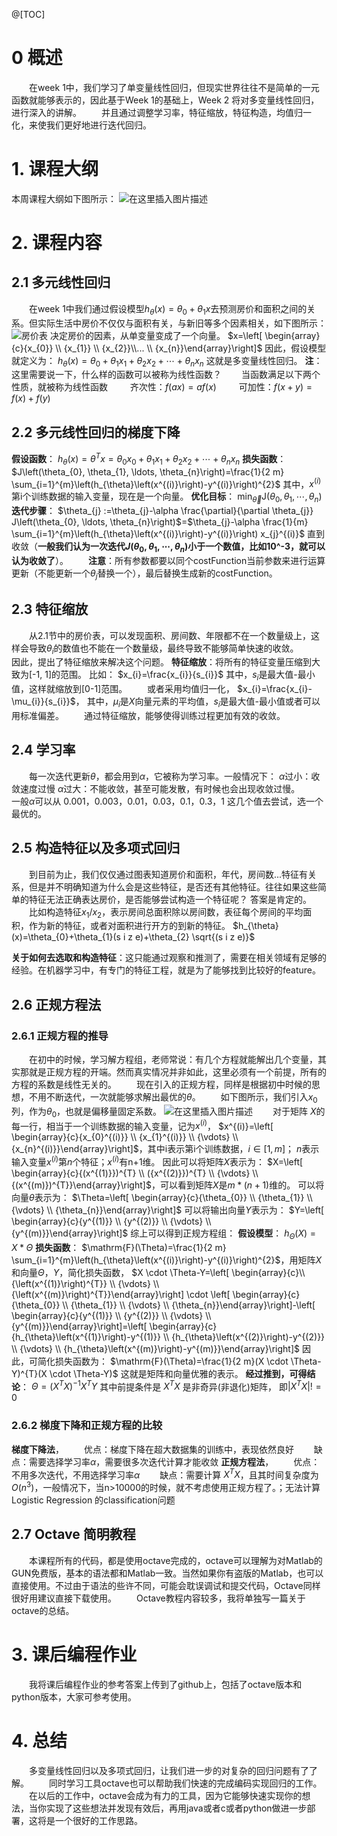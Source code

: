 ﻿@[TOC]
# 0 概述
&emsp;&emsp;在week 1中，我们学习了单变量线性回归，但现实世界往往不是简单的一元函数就能够表示的，因此基于Week 1的基础上，Week 2 将对多变量线性回归，进行深入的讲解。
&emsp;&emsp;并且通过调整学习率，特征缩放，特征构造，均值归一化，来使我们更好地进行迭代回归。

# 1. 课程大纲
本周课程大纲如下图所示：
![在这里插入图片描述](https://img-blog.csdnimg.cn/20190516110513392.png?x-oss-process=image/watermark,type_ZmFuZ3poZW5naGVpdGk,shadow_10,text_aHR0cHM6Ly9ibG9nLmNzZG4ubmV0L0NTRE5fU1VTQU4=,size_16,color_FFFFFF,t_70)
# 2. 课程内容
## 2.1 多元线性回归
&emsp;&emsp;在week 1中我们通过假设模型$h_{\theta}(x)=\theta_{0}+\theta_{1} x$去预测房价和面积之间的关系。但实际生活中房价不仅仅与面积有关，与新旧等多个因素相关，如下图所示：
![房价表](https://img-blog.csdnimg.cn/20190515223457913.png?x-oss-process=image/watermark,type_ZmFuZ3poZW5naGVpdGk,shadow_10,text_aHR0cHM6Ly9ibG9nLmNzZG4ubmV0L0NTRE5fU1VTQU4=,size_16,color_FFFFFF,t_70)
决定房价的因素，从单变量变成了一个向量。
$x=\left[ \begin{array}{c}{x_{0}} \\ {x_{1}} \\ {x_{2}}\\... \\ {x_{n}}\end{array}\right]$
因此，假设模型就定义为：
$h_{\theta}(x)=\theta_{0}+\theta_{1} x_{1}+\theta_{2} x_{2}+\cdots+\theta_{n} x_{n}$
这就是多变量线性回归。
**注**：这里需要说一下，什么样的函数可以被称为线性函数？
&emsp;&emsp;当函数满足以下两个性质，就被称为线性函数
&emsp;&emsp; 齐次性：$f(a x)=a f(x)$
&emsp;&emsp; 可加性：$f(x+y)=f(x)+f(y)$
## 2.2 多元线性回归的梯度下降
**假设函数**：
$h_{\theta}(x)=\theta^{T} x=\theta_{0} x_{0}+\theta_{1} x_{1}+\theta_{2} x_{2}+\cdots+\theta_{n} x_{n}$
**损失函数**：
$J\left(\theta_{0}, \theta_{1}, \ldots, \theta_{n}\right)=\frac{1}{2 m} \sum_{i=1}^{m}\left(h_{\theta}\left(x^{(i)}\right)-y^{(i)}\right)^{2}$
其中，$x^{(i)}$第i个训练数据的输入变量，现在是一个向量。
**优化目标**：
$\min _{\vec{\theta}} \mathrm{J}\left(\theta_{0}, \theta_{1},\cdots, \theta_{n}\right)$
**迭代步骤**：
$\theta_{j} :=\theta_{j}-\alpha \frac{\partial}{\partial \theta_{j}} J\left(\theta_{0}, \ldots, \theta_{n}\right)$=$\theta_{j}-\alpha \frac{1}{m} \sum_{i=1}^{m}\left(h_{\theta}\left(x^{(i)}\right)-y^{(i)}\right) x_{j}^{(i)}$
直到收敛（**一般我们认为一次迭代${J}\left(\theta_{0}, \theta_{1},\cdots, \theta_{n}\right)$小于一个数值，比如10^-3，就可以认为收敛了**）。
&emsp;&emsp;**注意**：所有参数都要以同个costFunction当前参数来进行运算更新（不能更新一个$\theta_{j}$替换一个），最后替换生成新的costFunction。
## 2.3 特征缩放
&emsp;&emsp;从2.1节中的房价表，可以发现面积、房间数、年限都不在一个数量级上，这样会导致$\theta_{i}$的数值也不能在一个数量级，最终导致不能够简单快速的收敛。
&emsp;&emsp;因此，提出了特征缩放来解决这个问题。
**特征缩放**：将所有的特征变量压缩到大致为[-1, 1]的范围。
比如：
$x_{i}=\frac{x_{i}}{s_{i}}$ 其中，$s_{i}$是最大值-最小值，这样就缩放到[0-1]范围。
&emsp;&emsp;或者采用均值归一化，
$x_{i}=\frac{x_{i}-\mu_{i}}{s_{i}}$， 其中，$\mu_{i}$是$X$向量元素的平均值，$s_{i}$是最大值-最小值或者可以用标准偏差。
&emsp;&emsp;通过特征缩放，能够使得训练过程更加有效的收敛。
## 2.4 学习率
&emsp;&emsp;每一次迭代更新$\theta$，都会用到$\alpha$，它被称为学习率。一般情况下：
$\alpha$过小：收敛速度过慢
$\alpha$过大：不能收敛，甚至可能发散，有时候也会出现收敛过慢。
&emsp;&emsp;一般$\alpha$可以从 0.001，0.003，0.01，0.03，0.1，0.3，1 这几个值去尝试，选一个最优的。

## 2.5 构造特征以及多项式回归
&emsp;&emsp;到目前为止，我们仅仅通过图表知道房价和面积，年代，房间数...特征有关系，但是并不明确知道为什么会是这些特征，是否还有其他特征。往往如果这些简单的特征无法正确表达房价，是否能够尝试构造一个特征呢？
答案是肯定的。
&emsp;&emsp;比如构造特征$x_{1} / x_{2}$，表示房间总面积除以房间数，表征每个房间的平均面积，作为新的特征，或者对面积进行开方的到新的特征。
$h_{\theta}(x)=\theta_{0}+\theta_{1}(s i z e)+\theta_{2} \sqrt{(s i z e)}$

**关于如何去选取和构造特征**：这只能通过观察和推测了，需要在相关领域有足够的经验。在机器学习中，有专门的特征工程，就是为了能够找到比较好的feature。

## 2.6 正规方程法
### 2.6.1 正规方程的推导
&emsp;&emsp;在初中的时候，学习解方程组，老师常说：有几个方程就能解出几个变量，其实那就是正规方程的开端。然而真实情况并非如此，这里必须有一个前提，所有的方程的系数是线性无关的。
&emsp;&emsp;现在引入的正规方程，同样是根据初中时候的思想，不用不断迭代，一次就能够求解出最优的$\theta$。
&emsp;&emsp;如下图所示，我们引入$x_{0}$列，作为$\theta_{0}$，也就是偏移量固定系数。
![在这里插入图片描述](https://img-blog.csdnimg.cn/20190516082047143.png?x-oss-process=image/watermark,type_ZmFuZ3poZW5naGVpdGk,shadow_10,text_aHR0cHM6Ly9ibG9nLmNzZG4ubmV0L0NTRE5fU1VTQU4=,size_16,color_FFFFFF,t_70)
&emsp;&emsp;对于矩阵 $X$的每一行，相当于一个训练数据的输入变量，记为$x^{(i)}$，
$x^{(i)}=\left[ \begin{array}{c}{x_{0}^{(i)}} \\ {x_{1}^{(i)}} \\ {\vdots} \\ {x_{n}^{(i)}}\end{array}\right]$，其中i表示第i个训练数据，$i \in[1, m]$； $n$表示输入变量$x^{(i)}$第$n$个特征；$x^{(i)}$有n+1维。
因此可以将矩阵$X$表示为：
$X=\left[ \begin{array}{c}{(x^{(1)}})^{T} \\ ({x^{(2)}})^{T} \\ {\vdots} \\ {(x^{(m)})^{T}}\end{array}\right]$，可以看到矩阵$X$是$m*(n+1)$维的。
可以将向量$\theta$表示为：
$\Theta=\left[ \begin{array}{c}{\theta_{0}} \\ {\theta_{1}} \\ {\vdots} \\ {\theta_{n}}\end{array}\right]$
可以将输出向量$Y$表示为：
$Y=\left[ \begin{array}{c}{y^{(1)}} \\ {y^{(2)}} \\ {\vdots} \\ {y^{(m)}}\end{array}\right]$
综上可以得到正规方程组：
**假设模型**：
$h_{\Theta}(X)=X*\Theta$
**损失函数**：
$\mathrm{F}(\Theta)=\frac{1}{2 m} \sum_{i=1}^{m}\left(h_{\theta}\left(x^{(i)}\right)-y^{(i)}\right)^{2}$，用矩阵$X$和向量$\Theta$，$Y$，简化损失函数，
$X \cdot \Theta-Y=\left[ \begin{array}{c}\\ {\left(x^{(1)}\right)^{T}} \\ {\vdots} \\ {\left(x^{(m)}\right)^{T}}\end{array}\right] \cdot \left[ \begin{array}{c}{\theta_{0}} \\ {\theta_{1}} \\ {\vdots} \\ {\theta_{n}}\end{array}\right]-\left[ \begin{array}{c}{y^{(1)}} \\ {y^{(2)}} \\ {\vdots} \\ {y^{(m)}}\end{array}\right]=\left[ \begin{array}{c}{h_{\theta}\left(x^{(1)}\right)-y^{(1)}} \\ {h_{\theta}\left(x^{(2)}\right)-y^{(2)}} \\ {\vdots} \\ {h_{\theta}\left(x^{(m)}\right)-y^{(m)}}\end{array}\right]$
因此，可简化损失函数为：
$\mathrm{F}(\Theta)=\frac{1}{2 m}(X \cdot \Theta-Y)^{T}(X \cdot \Theta-Y)$
这就是矩阵和向量优雅的表示。
**经过推到，可得结论**：
$\Theta=\left(X^{T} X\right)^{-1} X^{T} Y$
其中前提条件是 $X^{T}X$ 是非奇异(非退化)矩阵， 即$\left|X^{T} X\right| != 0$
### 2.6.2 梯度下降和正规方程的比较
**梯度下降法**，
&emsp;&emsp;优点：梯度下降在超大数据集的训练中，表现依然良好
&emsp;&emsp;缺点：需要选择学习率$\alpha$，需要很多次迭代计算才能收敛
**正规方程法**，
&emsp;&emsp;优点：不用多次迭代，不用选择学习率$\alpha$
&emsp;&emsp;缺点：需要计算 $X^{T}X$，且其时间复杂度为$O\left(n^{3}\right)$，一般情况下，当n>10000的时候，就不考虑使用正规方程了。；无法计算Logistic Regression 的classification问题
## 2.7 Octave 简明教程
&emsp;&emsp;本课程所有的代码，都是使用octave完成的，octave可以理解为对Matlab的GUN免费版，基本的语法都和Matlab一致。当然如果你有盗版的Matlab，也可以直接使用。不过由于语法的些许不同，可能会耽误调试和提交代码，Octave同样很好用建议直接下载使用。
&emsp;&emsp;Octave教程内容较多，我将单独写一篇关于octave的总结。

# 3. 课后编程作业
&emsp;&emsp;我将课后编程作业的参考答案上传到了github上，包括了octave版本和python版本，大家可参考使用。

# 4. 总结
&emsp;&emsp;多变量线性回归以及多项式回归，让我们进一步的对复杂的回归问题有了了解。
&emsp;&emsp;同时学习工具octave也可以帮助我们快速的完成编码实现回归的工作。
&emsp;&emsp;在以后的工作中，octave会成为有力的工具，因为它能够快速实现你的想法，当你实现了这些想法并发现有效后，再用java或者c或者python做进一步部署，这将是一个很好的工作思路。

















